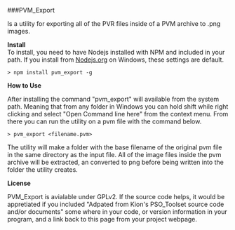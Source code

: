 ###PVM_Export

Is a utility for exporting all of the PVR files inside of a PVM archive to .png
images.

**Install**   
To install, you need to have Nodejs installed with NPM and included in your path.
If you install from [Nodejs.org](http:://nodejs.org) on Windows, these settings
are default.
```
> npm install pvm_export -g
```

**How to Use**   

After installing the command "pvm_export" will available from the system path.
Meaning that from any folder in Windows you can hold shift while right clicking
and select "Open Command line here" from the context menu. From there you can
run the utility on a pvm file with the command below.

```
> pvm_export <filename.pvm>
```

The utility will make a folder with the base filename of the original pvm file
in the same directory as the input file. All of the image files inside the pvm
archive will be extracted, an converted to png before being written into the
folder the utility creates.

**License**   

PVM_Export is avialable under GPLv2. If the source code helps, it would be
appretiated if you included "Adpated from Kion's PSO_Toolset source code and/or
documents" some where in your code, or version information in your program, and
a link back to this page from your project webpage.
